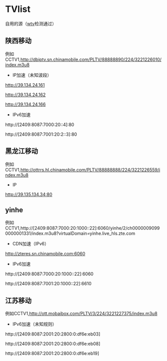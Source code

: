 # TVlist
自用的源（[wtv](https://github.com/biancangming/wtv)检测通过）

## 陕西移动
例如CCTV1,http://dbiptv.sn.chinamobile.com/PLTV/88888890/224/3221226010/index.m3u8
+ IP加速（未知波段）
  
http://39.134.24.161

http://39.134.24.162

http://39.134.24.166

+ IPv6加速
  
http://[2409:8087:7000:20::4]:80

http://[2409:8087:7001:20:2::3]:80

## 黑龙江移动
例如CCTV1,http://ottrrs.hl.chinamobile.com/PLTV/88888888/224/3221226559/index.m3u8
+ IP
  
http://39.135.134.34:80

## yinhe
例如CCTV1,http://[2409:8087:7000:20:1000::22]:6060/yinhe/2/ch00000090990000001331/index.m3u8?virtualDomain=yinhe.live_hls.zte.com
+ CDN加速（IPv6）

http://zteres.sn.chinamobile.com:6060

+ IPv6加速

http://[2409:8087:7000:20:1000::22]:6060

http://[2409:8087:7001:20:1000::22]:6610

## 江苏移动
例如CCTV1,http://ott.mobaibox.com/PLTV/3/224/3221227375/index.m3u8
+ IPv6加速（未知规则）

http://[2409:8087:2001:20:2800:0:df6e:eb03]

http://[2409:8087:2001:20:2800:0:df6e:eb08]

http://[2409:8087:2001:20:2800:0:df6e:eb19]
